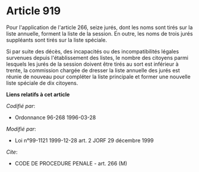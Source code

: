 # Article 919

Pour l'application de l'article 266, seize jurés, dont les noms sont tirés sur la liste annuelle, forment la liste de la
session. En outre, les noms de trois jurés suppléants sont tirés sur la liste spéciale.

Si par suite des décès, des incapacités ou des incompatibilités légales survenues depuis l'établissement des listes, le
nombre des citoyens parmi lesquels les jurés de la session doivent être tirés au sort est inférieur à trente, la commission
chargée de dresser la liste annuelle des jurés est réunie de nouveau pour compléter la liste principale et former une
nouvelle liste spéciale de dix citoyens.

**Liens relatifs à cet article**

_Codifié par_:

  - Ordonnance 96-268 1996-03-28

_Modifié par_:

  - Loi n°99-1121 1999-12-28 art. 2 JORF 29 décembre 1999

_Cite_:

  - CODE DE PROCEDURE PENALE - art. 266 (M)
